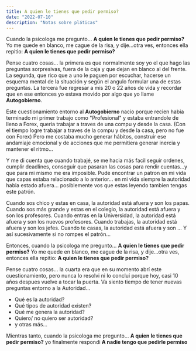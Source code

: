 ```yaml
---
title: A quien le tienes que pedir permiso?
date: "2022-07-10"
description: "Notas sobre pláticas"
---
```


<!-- date: año-mes-día -->

Cuando la psicologa me pregunto... **A quien le tienes que pedir permiso?**
Yo me quede en blanco, me cague de la risa, y dije...otra ves, entonces ella repitio: **A quien le tienes que pedir permiso?**

Pense cuatro cosas... la primera es que normalmente soy yo el que hago las preguntas sorpresivas, fuera de la caja y que dejan en blanco al del frente.
La segunda, que rico que a uno le paguen por escuchar, hacerse un esquema mental de la situación y según el angulo formular una de estas preguntas.
La tercera fue regresar a mis 20 o 22 años de vida y recordar que en ese entonces yo estava movido por algo que yo llame **Autogobierno**.

Este cuestionamiento entorno al **Autogobierno** nacio porque recien habia terminado mi primer trabajo como "Profesional" y estaba entrandole de lleno a Forex, queria trabajar a traves de una compu y desde la casa. (Con el tiempo logre trabajar a traves de la compu y desde la casa, pero no fue con Forex) Pero me costaba mucho generar hábitos, construir ese andamiaje emocional y de acciones que me permitiera generar inercia y mantener el ritmo...

Y me di cuenta que cuando trabajé, se me hacia más facil seguir ordenes, cumplir deadlines, conseguir que pasaran las cosas para rendir cuentas...y que para mi mismo me era imposible. Pude encontrar un patron en mi vida que capas estaba relacionado a lo anterior... en mi vida siempre la autoridad habia estado afuera... posiblemente vos que estas leyendo tambien tengas este patrón.

Cuando sos chico y estas en casa, la autoridad está afuera y son los papas.
Cuando sos más grande y estas en el colegio, la autoridad está afuera y son los profesores.
Cuando entras en la Universidad, la autoridad está afuera y son los nuevos profesores.
Cuando trabajas, la autoridad está afuera y son los jefes.
Cuando te casas, la autoridad está afuera y son ...
Y así sucesivamente si no rompes el patrón...

Entonces, cuando la psicologa me pregunto... **A quien le tienes que pedir permiso?**
Yo me quede en blanco, me cague de la risa, y dije...otra ves, entonces ella repitio: **A quien le tienes que pedir permiso?**

Pense cuatro cosas... la cuarta era que en su momento abrí este cuestionamiento, pero nunca lo resolvi ni lo concluí porque hoy, casi 10 años despues vuelve a tocar la puerta. Va siento tiempo de tener nuevas preguntas entorno a la Autoridad...

- Qué es la autoridad?
- Qué tipos de autoridad existen?
- Qué me genera la autoridad?
- Quiero/ no quiero ser autoridad?
- y otras más...

Mientras tanto, cuando la psicologa me pregunto... **A quien le tienes que pedir permiso?** yo finalmente respondi **A nadie tengo que pedirle permiso**
